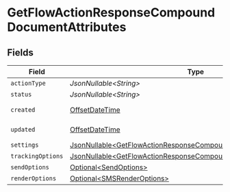 # GetFlowActionResponseCompoundDocumentAttributes


## Fields

| Field                                                                                                                                                  | Type                                                                                                                                                   | Required                                                                                                                                               | Description                                                                                                                                            | Example                                                                                                                                                |
| ------------------------------------------------------------------------------------------------------------------------------------------------------ | ------------------------------------------------------------------------------------------------------------------------------------------------------ | ------------------------------------------------------------------------------------------------------------------------------------------------------ | ------------------------------------------------------------------------------------------------------------------------------------------------------ | ------------------------------------------------------------------------------------------------------------------------------------------------------ |
| `actionType`                                                                                                                                           | *JsonNullable\<String>*                                                                                                                                | :heavy_minus_sign:                                                                                                                                     | N/A                                                                                                                                                    |                                                                                                                                                        |
| `status`                                                                                                                                               | *JsonNullable\<String>*                                                                                                                                | :heavy_minus_sign:                                                                                                                                     | N/A                                                                                                                                                    |                                                                                                                                                        |
| `created`                                                                                                                                              | [OffsetDateTime](https://docs.oracle.com/javase/8/docs/api/java/time/OffsetDateTime.html)                                                              | :heavy_minus_sign:                                                                                                                                     | N/A                                                                                                                                                    | 2022-11-08T00:00:00+00:00                                                                                                                              |
| `updated`                                                                                                                                              | [OffsetDateTime](https://docs.oracle.com/javase/8/docs/api/java/time/OffsetDateTime.html)                                                              | :heavy_minus_sign:                                                                                                                                     | N/A                                                                                                                                                    | 2022-11-08T00:00:00+00:00                                                                                                                              |
| `settings`                                                                                                                                             | [JsonNullable\<GetFlowActionResponseCompoundDocumentSettings>](../../models/components/GetFlowActionResponseCompoundDocumentSettings.md)               | :heavy_minus_sign:                                                                                                                                     | N/A                                                                                                                                                    |                                                                                                                                                        |
| `trackingOptions`                                                                                                                                      | [JsonNullable\<GetFlowActionResponseCompoundDocumentTrackingOptions>](../../models/components/GetFlowActionResponseCompoundDocumentTrackingOptions.md) | :heavy_minus_sign:                                                                                                                                     | N/A                                                                                                                                                    |                                                                                                                                                        |
| `sendOptions`                                                                                                                                          | [Optional\<SendOptions>](../../models/components/SendOptions.md)                                                                                       | :heavy_minus_sign:                                                                                                                                     | N/A                                                                                                                                                    |                                                                                                                                                        |
| `renderOptions`                                                                                                                                        | [Optional\<SMSRenderOptions>](../../models/components/SMSRenderOptions.md)                                                                             | :heavy_minus_sign:                                                                                                                                     | N/A                                                                                                                                                    |                                                                                                                                                        |